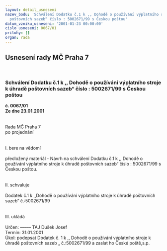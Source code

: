 ```yaml
---
layout: detail_usneseni
nazev_bodu: 'Schválení Dodatku č.1 k ,, Dohodě o používání výplatního stroje k úhradě
  poštovních sazeb“ číslo : 5002671/99 s Českou poštou'
datum_vzniku_usneseni: '2001-01-23 00:00:00'
cislo_usneseni: 0067/01
prilohy: []
organ: rada
---
```

<div id="ucUsn_pList" class="usn">
	<span><h2>Usnesení rady MČ Praha 7 </h2>
<br></span><div class="standBody">
<span><h3>Schválení Dodatku č.1 k ,, Dohodě o používání výplatního stroje k úhradě poštovních sazeb“ číslo : 5002671/99 s Českou poštou</h3></span><div class="center">
		<strong>č. 0067/01</strong><br>
	</div>
<div class="center">
		<strong>Ze dne 23.01.2001</strong><br><br>
	</div>
<br>Rada MČ Praha 7<br>po projednání<br><br><br>I.	bere na vědomí<br><br> předložený materiál - Návrh  na schválení  Dodatku č.1 k ,, Dohodě o používání výplatního stroje k úhradě poštovních sazeb“ číslo : 5002671/99 s Českou poštou.<br><br><br>II.	schvaluje <br><br>Dodatek č.1 k ,,Dohodě o používání výplatního stroje k úhradě poštovních sazeb“ č.:5002671/99<br><br><br>III.	ukládá <br><br> Určen:	–––––	TAJ Dušek Josef<br>Termín: 31.01.2001<br>Úkol:	podepsat Dodatek č. 1 k ,, Dohodě o používání výplatního stroje k úhradě poštovních sazeb „ č.:5002671/99 a zaslat ho České poště,s.p.<br> <br> <br>
</div>
</div>